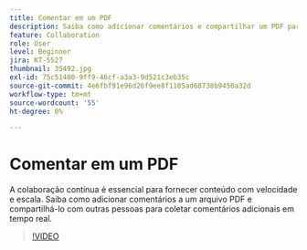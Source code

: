 ```yaml
---
title: Comentar em um PDF
description: Saiba como adicionar comentários e compartilhar um PDF para revisão com outras pessoas
feature: Collaboration
role: User
level: Beginner
jira: KT-5527
thumbnail: 35492.jpg
exl-id: 75c51400-9ff9-46cf-a3a3-9d521c3eb35c
source-git-commit: 4e6fbf91e96d26f9ee8f1105ad68738b9450a32d
workflow-type: tm+mt
source-wordcount: '55'
ht-degree: 0%

---
```


# Comentar em um PDF

A colaboração contínua é essencial para fornecer conteúdo com velocidade e escala. Saiba como adicionar comentários a um arquivo PDF e compartilhá-lo com outras pessoas para coletar comentários adicionais em tempo real.

>[!VIDEO](https://video.tv.adobe.com/v/35492?quality=12&learn=on&hidetitle=true)
